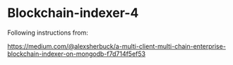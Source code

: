 # Blockchain-indexer-4

Following instructions from:

https://medium.com/@alexsherbuck/a-multi-client-multi-chain-enterprise-blockchain-indexer-on-mongodb-f7d714f5ef53
